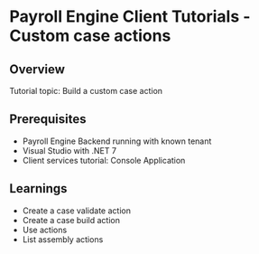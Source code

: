 # Payroll Engine Client Tutorials - Custom case actions

## Overview
Tutorial topic: Build a custom case action

## Prerequisites
- Payroll Engine Backend running with known tenant
- Visual Studio with .NET 7
- Client services tutorial: Console Application

## Learnings
- Create a case validate action
- Create a case build action
- Use actions
- List assembly actions
